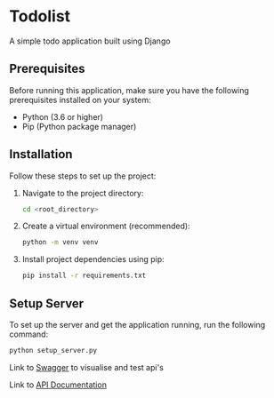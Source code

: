 # Todolist

A simple todo application built using Django

## Prerequisites

Before running this application, make sure you have the following prerequisites
installed on your system:

- Python (3.6 or higher)
- Pip (Python package manager)

## Installation

Follow these steps to set up the project:

1. Navigate to the project directory:
   ```bash
   cd <root_directory>
   ```
2. Create a virtual environment (recommended):
    ```bash
    python -m venv venv
    ```
3. Install project dependencies using pip:
    ```bash
   pip install -r requirements.txt
    ```

## Setup Server

To set up the server and get the application running, run the following command:

```bash
python setup_server.py 
```

Link to [Swagger](http://127.0.0.1:8000/swagger/) to visualise and test api's

Link to [API Documentation](http://127.0.0.1:8000/redoc/)